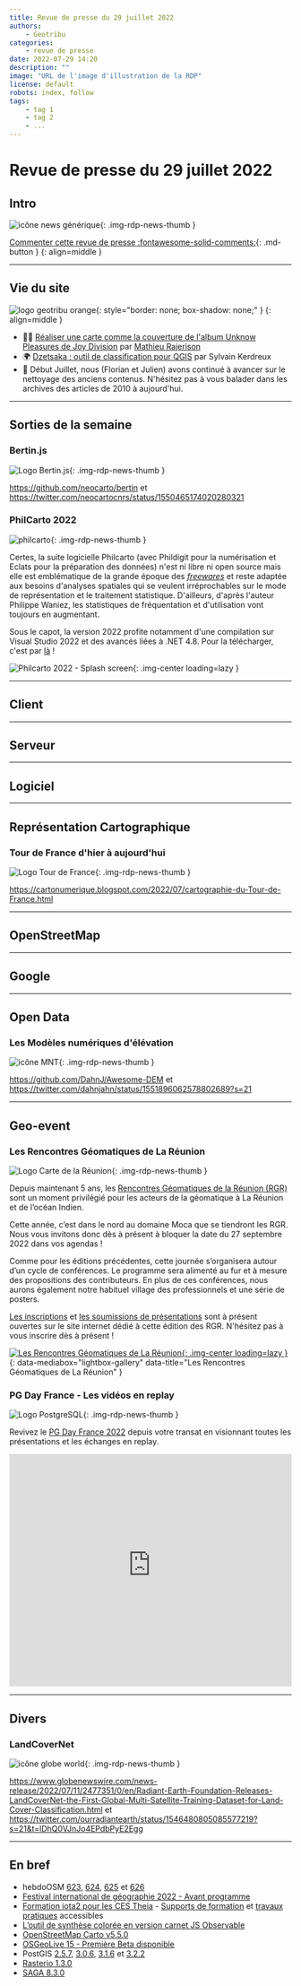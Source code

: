 ```yaml
---
title: Revue de presse du 29 juillet 2022
authors:
    - Geotribu
categories:
    - revue de presse
date: 2022-07-29 14:20
description: ""
image: "URL de l'image d'illustration de la RDP"
license: default
robots: index, follow
tags:
    - tag 1
    - tag 2
    - ...
---
```


# Revue de presse du 29 juillet 2022

## Intro

![icône news générique](https://cdn.geotribu.fr/img/internal/icons-rdp-news/news.png "icône news générique"){: .img-rdp-news-thumb }

[Commenter cette revue de presse :fontawesome-solid-comments:](#__comments){: .md-button }
{: align=middle }

----

## Vie du site

![logo geotribu orange](https://cdn.geotribu.fr/img/internal/charte/geotribu_logo_rectangle_384x80.png "logo geotribu orange"){: style="border: none; box-shadow: none;" }
{: align=middle }

- :man_singer: [Réaliser une carte comme la couverture de l'album Unknow Pleasures de Joy Division](/articles/2022/2022-07-11_qgis_joy_division/) par [Mathieu Rajerison](https://twitter.com/datagistips/)
- :earth_africa: [Dzetsaka : outil de classification pour QGIS](/articles/2022/2022-07-22_qgis_plugin_dzetsaka/) par Sylvain Kerdreux
- :broom: Début Juillet, nous (Florian et Julien) avons continué à avancer sur le nettoyage des anciens contenus. N'hésitez pas à vous balader dans les archives des articles de 2010 à aujourd'hui.

----

## Sorties de la semaine

### Bertin.js

![Logo Bertin.js](https://cdn.geotribu.fr/img/logos-icones/logiciels_librairies/bertin_js.png "Logo Bertin.js"){: .img-rdp-news-thumb }

<https://github.com/neocarto/bertin> et <https://twitter.com/neocartocnrs/status/1550465174020280321>

### PhilCarto 2022

![philcarto](https://cdn.geotribu.fr/img/logos-icones/logiciels_librairies/philcarto_icone.jpg "Philcarto"){: .img-rdp-news-thumb }

Certes, la suite logicielle Philcarto (avec Phildigit pour la numérisation et Eclats pour la préparation des données) n'est ni libre ni open source mais elle est emblématique de la grande époque des [_freewares_](https://fr.wikipedia.org/wiki/Freeware) et reste adaptée aux besoins d'analyses spatiales qui se veulent irréprochables sur le mode de représentation et le traitement statistique.   D'ailleurs, d'après l'auteur Philippe Waniez, les statistiques de fréquentation et d'utilisation vont toujours en augmentant.

Sous le capot, la version 2022 profite notamment d'une compilation sur Visual Studio 2022 et des avancés liées à .NET 4.8. Pour la télécharger, c'est par [là](http://philcarto.free.fr/02_telecharger_logiciels_nouveaux_2022/02_1_telecharger_2022.html) !

![Philcarto 2022 - Splash screen](https://cdn.geotribu.fr/img/articles-blog-rdp/logiciels/philcarto/philcarto_2022.png "Philcarto 2022 - Splash screen"){: .img-center loading=lazy }

----

## Client

----

## Serveur

----

## Logiciel

----

## Représentation Cartographique

### Tour de France d'hier à aujourd'hui

![Logo Tour de France](https://cdn.geotribu.fr/img/logos-icones/divers/Tour-de-France.png "Logo Tour de France"){: .img-rdp-news-thumb }

<https://cartonumerique.blogspot.com/2022/07/cartographie-du-Tour-de-France.html>

----

## OpenStreetMap

----

## Google

----

## Open Data

### Les Modèles numériques d'élévation

![icône MNT](https://cdn.geotribu.fr/img/logos-icones/divers/mnt.png "icône MNT"){: .img-rdp-news-thumb }

<https://github.com/DahnJ/Awesome-DEM> et <https://twitter.com/dahnjahn/status/1551896062578802689?s=21>

----

## Geo-event

### Les Rencontres Géomatiques de La Réunion

![Logo Carte de la Réunion](https://cdn.geotribu.fr/img/logos-icones/divers/cartedelareunion.png "Logo Carte de la Réunion"){: .img-rdp-news-thumb }

Depuis maintenant 5 ans, les [Rencontres Géomatiques de la Réunion (RGR)](https://rgr2022.sciencesconf.org) sont un moment privilégié pour les acteurs de la géomatique à La Réunion et de l’océan Indien.

Cette année, c’est dans le nord au domaine Moca que se tiendront les RGR. Nous vous invitons donc dès à présent à bloquer la date du 27 septembre 2022 dans vos agendas !

Comme pour les éditions précédentes, cette journée s’organisera autour d’un cycle de conférences. Le programme sera alimenté au fur et à mesure des propositions des contributeurs. En plus de ces conférences, nous aurons également notre habituel village des professionnels et une série de posters.

[Les inscriptions](https://rgr2022.sciencesconf.org/registration) et [les soumissions de présentations](https://rgr2022.sciencesconf.org/submission/submit) sont à présent ouvertes sur le site internet dédié à cette édition des RGR. N'hésitez pas à vous inscrire dès à présent !

[![Les Rencontres Géomatiques de La Réunion](https://cdn.geotribu.fr/img/articles-blog-rdp/evenement/2022_RGR_visuel_light.jpg "Les Rencontres Géomatiques de La Réunion"){: .img-center loading=lazy }](https://cdn.geotribu.fr/img/articles-blog-rdp/evenement/2022_RGR_visuel_light.jpg){: data-mediabox="lightbox-gallery" data-title="Les Rencontres Géomatiques de La Réunion" }

### PG Day France - Les vidéos en replay

![Logo PostgreSQL](https://cdn.geotribu.fr/img/logos-icones/logiciels_librairies/postgresql.png "Logo PostgreSQL"){: .img-rdp-news-thumb }

Revivez le [PG Day France 2022](https://pgday.fr) depuis votre transat en visionnant toutes les présentations et les échanges en replay.

<iframe width="100%" height="415" src="https://www.youtube-nocookie.com/embed/videoseries?list=PL8hcbCbHVHQmSpvAHgPUAz3y-mxEccg0I" title="YouTube video player" frameborder="0" allow="accelerometer; autoplay; clipboard-write; encrypted-media; gyroscope; picture-in-picture" allowfullscreen></iframe>

----

## Divers

### LandCoverNet

![icône globe world](https://cdn.geotribu.fr/img/internal/icons-rdp-news/world.png "icône globe générique"){: .img-rdp-news-thumb }

<https://www.globenewswire.com/news-release/2022/07/11/2477351/0/en/Radiant-Earth-Foundation-Releases-LandCoverNet-the-First-Global-Multi-Satellite-Training-Dataset-for-Land-Cover-Classification.html> et <https://twitter.com/ourradiantearth/status/1546480805085577219?s=21&t=lDhQ0VJnJo4EPdbPyE2Egg>

----

## En bref

- hebdoOSM [623](https://weeklyosm.eu/fr/archives/15701), [624](https://weeklyosm.eu/fr/archives/15732), [625](https://weeklyosm.eu/fr/archives/15774) et [626](https://weeklyosm.eu/de/archives/15792)
- [Festival international de géographie 2022 - Avant programme](https://www.fig.saint-die-des-vosges.fr/1615-un-avant-gout-du-programme-2022)
- [Formation iota2 pour les CES Theia](https://labo.obs-mip.fr/multitemp/formation-iota2-pour-les-ces-theia/) -  [Supports de formation](https://gitlab.cesbio.omp.eu/fauvelm/formation-iota2) et [travaux pratiques](https://docs.iota2.net/training/labworks.html) accessibles
- [L’outil de synthèse colorée en version carnet JS Observable](https://couleurs.hypotheses.org/773)
- [OpenStreetMap Carto v5.5.0](https://lists.openstreetmap.org/pipermail/dev/2022-July/031259.html)
- [OSGeoLive 15 - Première Beta disponible](https://twitter.com/osgeolive/status/1550482737722785794?s=21)
- PostGIS [2.5.7](https://postgis.net/2022/07/19/postgis-2.5.7/), [3.0.6](https://postgis.net/2022/07/20/postgis-3.0.6/), [3.1.6](https://postgis.net/2022/07/20/postgis-3.1.6/) et [3.2.2](https://postgis.net/2022/07/23/postgis-3.2.2/)
- [Rasterio 1.3.0](https://github.com/rasterio/rasterio/releases/tag/1.3.0)
- [SAGA 8.3.0](https://sourceforge.net/p/saga-gis/news/2022/07/saga-830-released/)
